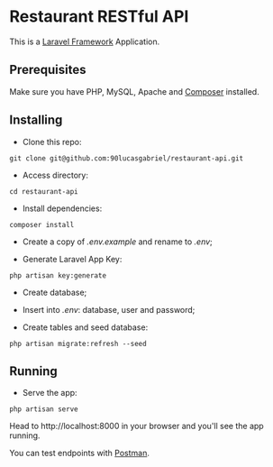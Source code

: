 # Restaurant RESTful API
This is a [Laravel Framework](https://laravel.com/) Application.

## Prerequisites
Make sure you have PHP, MySQL, Apache and [Composer](https://getcomposer.org/) installed.


## Installing
- Clone this repo:
```
git clone git@github.com:90lucasgabriel/restaurant-api.git
```
- Access directory:
```
cd restaurant-api
```
- Install dependencies:
```
composer install
```
- Create a copy of *.env.example* and rename to *.env*;

- Generate Laravel App Key:
```
php artisan key:generate
```
- Create database;

- Insert into *.env*: database, user and password;

- Create tables and seed database:
```
php artisan migrate:refresh --seed
```


## Running
- Serve the app:
```
php artisan serve
```

Head to http://localhost:8000 in your browser and you'll see the app running.

You can test endpoints with [Postman](https://www.getpostman.com/).
